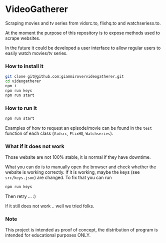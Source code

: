 # VideoGatherer
Scraping movies and tv series from vidsrc.to, flixhq.to and watchseriesx.to.

At the moment the purpose of this repository is to expose methods used 
to scrape websites.

In the future it could be developed a user interface to allow regular users
to easily watch movies/tv series.

### How to install it

```sh
git clone git@github.com:giammirove/videogatherer.git
cd videogatherer
npm i
npm run keys
npm run start
```

### How to run it

```sh
npm run start
```

Examples of how to request an episode/movie can be found in the `test` function
of each class (`Vidsrc`, `FlixHQ`, `Watchseries`).

### What if it does not work

Those website are not 100% stable, it is normal if they have downtime.

What you can do is to manually open the browser and check whether the website 
is working correctly.
If it is working, maybe the keys (see `src/keys.json`) are changed.
To fix that you can run
```sh
npm run keys
```
Then retry ... :)

If it still does not work .. well we tried folks.

### Note

This project is intended as proof of concept, 
the distribution of program is intended for educational purposes ONLY.
